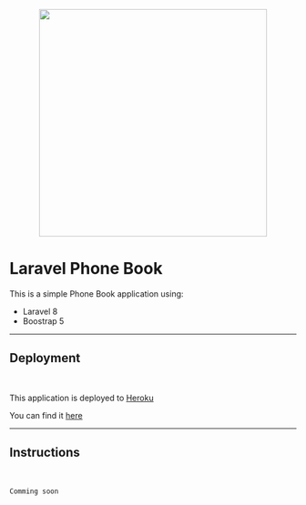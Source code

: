<p align="center"><a href="https://laravel.com" target="_blank"><img src="https://raw.githubusercontent.com/laravel/art/master/logo-lockup/5%20SVG/2%20CMYK/1%20Full%20Color/laravel-logolockup-cmyk-red.svg" width="400"></a></p>

<h1>Laravel Phone Book</h1>

This is a simple Phone Book application using:

- Laravel 8
- Boostrap 5

<hr>

<h2>Deployment</h2>
<br>

<p>This application is deployed to <a href="https://www.heroku.com/" >Heroku</a></p>
<p>You can find it <a href="#">here</a></p>

<hr>

<h2>Instructions</h2>
<br>

```
Comming soon
```